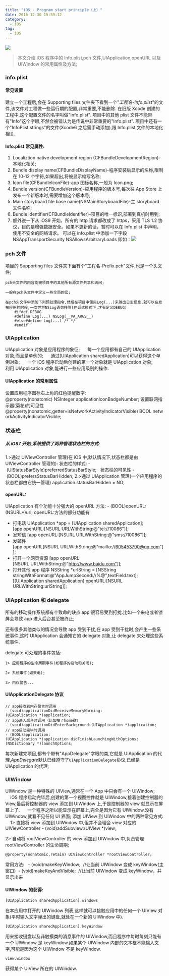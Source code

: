```yaml
---
title: "iOS - Program start principle（上）"
date: 2016-12-30 15:59:12
category:
  - iOS
tag:
  - iOS
---
```


![](https://zero-space.s3.amazonaws.com/photos/b788ca07-5779-4dbf-a7c4-33e55b31c272x840.jpg)

> 本文介绍 iOS 程序中的 Info.plist,pch 文件,UIApplication,openURL 以及 UIWindow 的常用属性及方法;

### info.plist

#### 常见设置

建立一个工程后,会在 Supporting files 文件夹下看到一个"_工程名-Info.plist_"的文件,该文件对工程做一些运行期的配置,非常重要,不能删除.
在旧版 Xcode 创建的工程中,这个配置文件的名字叫做"Info.plist".
项目中的其他 plist 文件不能带有"Info"这个字眼,不然会被错认为是传说中非常重要的"Info.plist".
项目中还有一个"InfoPlist.strings"的文件(Xcode6 之后需手动添加),跟 Info.plist 文件的本地化相关.

#### Info.plist 常见属性:

1.  Localiztion native development region (CFBundleDevelopmentRegion)-本地化相关;
2.  Bundle display name(CFBundleDisplayName)-程序安装后显示的名称,限制在 10-12 个字符,如果超出,将被显示缩写名称;
3.  Icon file(CFBundleIconFile)-app 图标名称,一般为 Icon.png;
4.  Bundle version(CFBundleVersion)-应用程序的版本号,每次往 App Store 上发布一个新版本时,需要增加这个版本号;
5.  Main storyboard file base name(NSMainStoryboardFile)-主 storyboard 文件名称;
6.  Bundle identifier(CFBundleIdentifier)-项目的唯一标识,部署到真机时用到;
7.  额外说一下从 iOS9 开始，所有的 http 请求都改成了 https，采用 TLS 1.2 协议，目的是增强数据安全。如果不更新的话，暂时可以在 Info.plist 中声明，使用不安全的网络请求。
    可以在 info.plist 中添加一下字段
    <key>NSAppTransportSecurity</key>
    <dict>
    <key>NSAllowsArbitraryLoads</key>
    <true/>
    </dict>
    即如：![](http://upload-images.jianshu.io/upload_images/2076247-22165721d20be6ab?imageMogr2/auto-orient/strip%7CimageView2/2/w/1240)

### pch 文件

项目的 Supporting files 文件夹下面有个"工程名-Prefix.pch"文件,也是一个头文件;

    pch头文件的内容能被项目中的其他所有源文件共享和访问;

    一般在pch头文件中定义一些全局的宏;

    在pch头文件中添加下列预处理指令,然后在项目中使用Log(...)来输出日志信息,就可以在发布应用的时候,一次性将NSLog语句移除(在调试模式下,才有定义DEBUG)
        #ifdef DEBUG
        #define Log(...) NSLog(__VA_ARGS__)
        #else#define Log(...) /* */
        #endif``

### UIApplication

UIApplication 对象是应用程序的象征;
     每一个应用都有自己的 UIApplication 对象,而且是单例的;
     通过[UIApplication sharedApplication]可以获得这个单例对象;
     一个 iOS 程序启动后创建的第一个对象就是 UIApplication 对象;
     利用 UIApplication 对象,能进行一些应用级别的操作.

#### UIApplication 的常用属性

设置应用程序图标右上角的红色提醒数字:
@property(nonatomic) NSInteger applicationIconBadgeNumber;
设置联网指示器(菊花)的可见性
@property(nonatomic,getter=isNetworkActivityIndicatorVisible) BOOL networkActivityIndicatorVisible;

### 状态栏

##### 从 iOS7 开始,系统提供了两种管理状态栏的方式:

1.>通过 UIViewController 管理(在 iOS 中,默认情况下,状态栏都是由 UIViewController 管理的):
状态栏的样式:
- (UIStatusBarStyle)preferredStatusBarStyle;
  状态栏的可见性
- (BOOL)prefersStatusBarHidden;
2.>通过 UIApplication 管理(一个应用程序的状态栏都由它统一管理)
application.statusBarHidden = NO;

#### openURL:

UIApplication 有个功能十分强大的 openURL 方法:
- (BOOL)openURL:(NSURL\*)url;
openURL:方法的部分功能有

- 打电话
  UIApplication \*app = [UIApplication sharedApplication];
  [app openURL:[NSURL URLWithString:@"tel://10086"]];
- 发短信
  [app openURL:[NSURL URLWithString:@"sms://10086"]];
- 发邮件
  [app openURL[NSURL URLWithString:@"mailto://605453790@qq.com"]];
- 打开一个网页资源
  [app openURL:[NSURL URLWithString:@"http://www.baidu.com"]];
- 打开其他 app 程序
  NSString \*urlString = [NSString stringWithFormat:@"AppJumpSecond://%@",textField.text];
  [[UIApplication sharedApplication] openURL:[NSURL URLWithString:urlString]];

### UIApplication 和 delegate

所有的移动操作系统都有个致命的缺点:app 很容易受到打扰.比如一个来电或者锁屏会导致 app 进入后台甚至被终止;

还有很多其他类似的情况会导致 app 受到干扰,在 app 受到干扰时,会产生一些系统事件,这时 UIApplication 会通知它的 delegate 对象,让 delegate 来处理这些系统事件.

delegate 可处理的事件包括:

    1> 应用程序的生命周期事件(如程序的启动和关闭);

    2> 系统事件(如来电);

    3> 内存警告...

#### UIApplicationDelegate 协议

    // app接收到内存警告时调用
    - (void)applicationDidReceiveMemoryWarning:(UIApplication *)application;
    // app进入后台时调用（比如按了home键）
    - (void)applicationDidEnterBackground:(UIApplication *)application;
    // app启动完毕时调用
    - (BOOL)application:(UIApplication *)application didFinishLaunchingWithOptions:(NSDictionary *)launchOptions;

每次新建完项目,都有个带有"AppDelegate"字眼的类,它就是 UIApplication 的代理,*AppDelegate*默认已经遵守了`UIApplicationDelegate`协议,已经是 UIApplication 的代理;

### UIWindow

UIWindow 是一种特殊的 UIView,通常在一个 App 中只会有一个 UIWindow;
    iOS 程序启动完毕后,创建的第一个视图控件就是 UIWindow,接着创建控制器的 View,最后将控制器的 view 添加到 UIWindow 上,于是控制器的 view 就显示在屏幕上了.
     一个程序之所以能显示在屏幕上,完全是因为它有 UIWindow,没有 UIWindow,就看不见任何 UI 界面;
添加 UIView 到 UIWindow 中的两种常见方式:
    1> 直接将 view 添加到 UIWindow 中,但并不会理会 view 对应的 UIViewController
- (void)addSubview:(UIView \*)view;

2> 自动将 rootViewController 的 view 添加到 UIWindow 中,负责管理 rootViewController 的生命周期;

    @property(nonatomic,retain) UIViewController *rootViewController;

常用方法:
  - (void)makeKeyWindow;  //让当前 UIWindow 变成 keyWindow(主窗口) 
- (void)makeKeyAndVisible;  //让当前 UIWindow 变成 keyWindow，并显示出来

#### UIWindow 的获得:

    [UIApplication sharedApplication].windows

在本应用中打开的 UIWindow 列表,这样就可以接触应用中的任何一个 UIView 对象(平时输入文字弹出的键盘,就处在一个新的 UIWindow 中).

    [UIApplication sharedApplication].keyWindow

用来接收键盘以及非触摸类的消息事件的 UIWindow,而且程序中每时每刻只能有一个 UIWindow 是 keyWindow.如果某个 UIWindow 内部的文本框不能输入文字,可能是因为这个 UIWindow 不是 keyWindow.

    view.window

获得某个 UIView 所在的 UIWindow.
